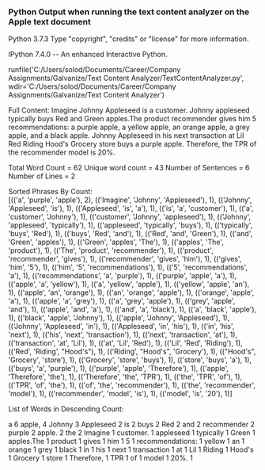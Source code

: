 ### Python Output when running the text content analyzer on the Apple text document


Python 3.7.3 
Type "copyright", "credits" or "license" for more information.

IPython 7.4.0 -- An enhanced Interactive Python.

runfile('C:/Users/solod/Documents/Career/Company Assignments/Galvanize/Text Content Analyzer/TextContentAnalyzer.py', wdir='C:/Users/solod/Documents/Career/Company Assignments/Galvanize/Text Content Analyzer')

 Full Content: 
 Imagine Johnny Appleseed is a customer. Johnny appleseed typically buys Red and Green apples.The product recommender gives him 5 recommendations: 
a purple apple, a yellow apple, an orange apple, a grey apple, and a black apple. Johnny Appleseed in his next transaction at Lil Red Riding Hood's Grocery store buys a purple apple. Therefore, the TPR of the recommender model is 20%.  

Total Word Count = 62
Unique word count = 43
Number of Sentences = 6
Number of Lines = 2 

Sorted Phrases By Count:  
 [(('a', 'purple', 'apple'), 2), (('Imagine', 'Johnny', 'Appleseed'), 1), (('Johnny', 'Appleseed', 'is'), 1), (('Appleseed', 'is', 'a'), 1), (('is', 'a', 'customer'), 1), (('a', 'customer', 'Johnny'), 1), (('customer', 'Johnny', 'appleseed'), 1), (('Johnny', 'appleseed', 'typically'), 1), (('appleseed', 'typically', 'buys'), 1), (('typically', 'buys', 'Red'), 1), (('buys', 'Red', 'and'), 1), (('Red', 'and', 'Green'), 1), (('and', 'Green', 'apples'), 1), (('Green', 'apples', 'The'), 1), (('apples', 'The', 'product'), 1), (('The', 'product', 'recommender'), 1), (('product', 'recommender', 'gives'), 1), (('recommender', 'gives', 'him'), 1), (('gives', 'him', '5'), 1), (('him', '5', 'recommendations'), 1), (('5', 'recommendations', 'a'), 1), (('recommendations', 'a', 'purple'), 1), (('purple', 'apple', 'a'), 1), (('apple', 'a', 'yellow'), 1), (('a', 'yellow', 'apple'), 1), (('yellow', 'apple', 'an'), 1), (('apple', 'an', 'orange'), 1), (('an', 'orange', 'apple'), 1), (('orange', 'apple', 'a'), 1), (('apple', 'a', 'grey'), 1), (('a', 'grey', 'apple'), 1), (('grey', 'apple', 'and'), 1), (('apple', 'and', 'a'), 1), (('and', 'a', 'black'), 1), (('a', 'black', 'apple'), 1), (('black', 'apple', 'Johnny'), 1), (('apple', 'Johnny', 'Appleseed'), 1), (('Johnny', 'Appleseed', 'in'), 1), (('Appleseed', 'in', 'his'), 1), (('in', 'his', 'next'), 1), (('his', 'next', 'transaction'), 1), (('next', 'transaction', 'at'), 1), (('transaction', 'at', 'Lil'), 1), (('at', 'Lil', 'Red'), 1), (('Lil', 'Red', 'Riding'), 1), (('Red', 'Riding', "Hood's"), 1), (('Riding', "Hood's", 'Grocery'), 1), (("Hood's", 'Grocery', 'store'), 1), (('Grocery', 'store', 'buys'), 1), (('store', 'buys', 'a'), 1), (('buys', 'a', 'purple'), 1), (('purple', 'apple', 'Therefore'), 1), (('apple', 'Therefore', 'the'), 1), (('Therefore', 'the', 'TPR'), 1), (('the', 'TPR', 'of'), 1), (('TPR', 'of', 'the'), 1), (('of', 'the', 'recommender'), 1), (('the', 'recommender', 'model'), 1), (('recommender', 'model', 'is'), 1), (('model', 'is', '20'), 1)] 

List of Words in Descending Count: 

a 6
apple, 4
Johnny 3
Appleseed 2
is 2
buys 2
Red 2
and 2
recommender 2
purple 2
apple. 2
the 2
Imagine 1
customer. 1
appleseed 1
typically 1
Green 1
apples.The 1
product 1
gives 1
him 1
5 1
recommendations: 1
yellow 1
an 1
orange 1
grey 1
black 1
in 1
his 1
next 1
transaction 1
at 1
Lil 1
Riding 1
Hood's 1
Grocery 1
store 1
Therefore, 1
TPR 1
of 1
model 1
20%. 1
